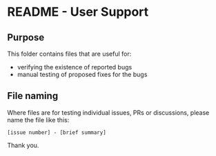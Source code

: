 # README - User Support

## Purpose

This folder contains files that are useful for:

- verifying the existence of reported bugs
- manual testing of proposed fixes for the bugs

## File naming

Where files are for testing individual issues, PRs or discussions, please name the file like this:

`[issue number] - [brief summary]`

Thank you.
